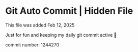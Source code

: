 # Git Auto Commit | Hidden File

This file was added Feb 12, 2025

Just for fun and keeping my daily git commit active 🤪

commit number: 1244270

